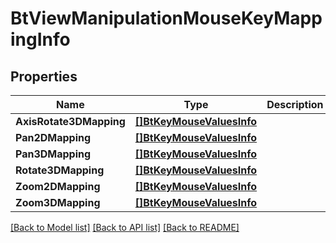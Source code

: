 # BtViewManipulationMouseKeyMappingInfo

## Properties

Name | Type | Description | Notes
------------ | ------------- | ------------- | -------------
**AxisRotate3DMapping** | [**[]BtKeyMouseValuesInfo**](BTKeyMouseValuesInfo.md) |  | [optional] 
**Pan2DMapping** | [**[]BtKeyMouseValuesInfo**](BTKeyMouseValuesInfo.md) |  | [optional] 
**Pan3DMapping** | [**[]BtKeyMouseValuesInfo**](BTKeyMouseValuesInfo.md) |  | [optional] 
**Rotate3DMapping** | [**[]BtKeyMouseValuesInfo**](BTKeyMouseValuesInfo.md) |  | [optional] 
**Zoom2DMapping** | [**[]BtKeyMouseValuesInfo**](BTKeyMouseValuesInfo.md) |  | [optional] 
**Zoom3DMapping** | [**[]BtKeyMouseValuesInfo**](BTKeyMouseValuesInfo.md) |  | [optional] 

[[Back to Model list]](../README.md#documentation-for-models) [[Back to API list]](../README.md#documentation-for-api-endpoints) [[Back to README]](../README.md)


